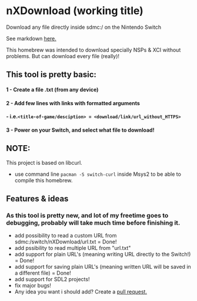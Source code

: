 # nXDownload (working title)
Download any file directly inside sdmc:/ on the Nintendo Switch

See markdown [here.](https://guides.github.com/features/mastering-markdown/)

This homebrew was intended to download specially NSPs & XCI without problems. But can download every file (really)!

## This tool is pretty basic:
#### 1 - Create a file .txt (from any device)
#### 2 - Add few lines with links with formatted arguments
####     - i.e.`<title-of-game/desciption> = <download/link/url_without_HTTPS>`
#### 3 - Power on your Switch, and select what file to download!

## NOTE:
This project is based on libcurl.

- use command line `pacman -S switch-curl` inside Msys2 to be able to compile this homebrew.

## Features & ideas
### As this tool is pretty new, and lot of my freetime goes to debugging, probably will take much time before finishing it.
- add possibility to read a custom URL from sdmc:/switch/nXDownload/url.txt = Done!
- add pssibility to read multiple URL from "url.txt"
- add support for plain URL's (meaning writing URL directly to the Switch!) = Done!
- add support for saving plain URL's (meaning written URL will be saved in a different file) = Done!
- add support for SDL2 projects!
- fix major bugs!
- Any idea you want i should add? Create a [pull request.](https://github.com/Dontwait00/nXDownload/pulls)
